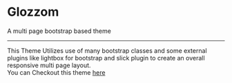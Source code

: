 # Glozzom
A multi page bootstrap based theme
- - - -
This Theme Utilizes use of many bootstrap classes and some external plugins like lightbox for bootstrap and slick plugin to create an overall responsive multi page layout.\
You can Checkout this theme [here](https://coding-spidey.github.io/Glozzom/ "Glozzom Theme")
